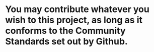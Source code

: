# You may contribute whatever you wish to this project, as long as it conforms to the Community Standards set out by Github.
